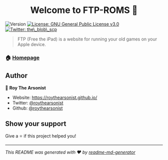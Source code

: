 <h1 align="center">Welcome to FTP-ROMS 👋</h1>
<p>
  <img alt="Version" src="https://img.shields.io/badge/version-v2023.1.20-blue.svg?cacheSeconds=2592000" />
  <a href="#" target="_blank">
    <img alt="License: GNU General Public License v3.0" src="https://img.shields.io/badge/License-GNU General Public License v3.0-yellow.svg" />
  </a>
  <a href="https://twitter.com/the\_blob\_scp" target="_blank">
    <img alt="Twitter: the\_blob\_scp" src="https://img.shields.io/twitter/follow/the\_blob\_scp.svg?style=social" />
  </a>
</p>

> FTP (Free the iPad) is a website for running your old games on your Apple device.

### 🏠 [Homepage](https://roythearsonist.github.io/FTP-ROMS/)

## Author

👤 **Roy The Arsonist**

* Website: https://roythearsonist.github.io/
* Twitter: [@roythearsonist](https://twitter.com/roythearsonist)
* Github: [@roythearsonist](https://github.com/roythearsonist)

## Show your support

Give a ⭐️ if this project helped you!

***
_This README was generated with ❤️ by [readme-md-generator](https://github.com/kefranabg/readme-md-generator)_
